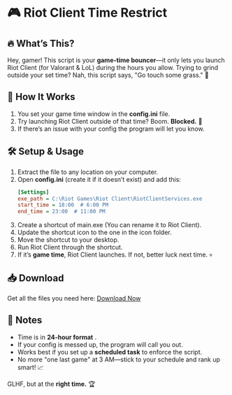 # 🎮 Riot Client Time Restrict

## 🔥 What’s This?

Hey, gamer! This script is your **game-time bouncer**—it only lets you launch Riot Client (for Valorant & LoL) during the hours you allow. Trying to grind outside your set time? Nah, this script says, "Go touch some grass." 🌱

## 🎯 How It Works

1. You set your game time window in the **config.ini** file.
2. Try launching Riot Client outside of that time? Boom. **Blocked.** 🚫
3. If there’s an issue with your config the program will let you know.

## 🛠 Setup & Usage

1. Extract the file to any location on your computer.
2. Open **config.ini** (create it if it doesn’t exist) and add this:
   ```ini
   [Settings]
   exe_path = C:\Riot Games\Riot Client\RiotClientServices.exe
   start_time = 18:00  # 6:00 PM
   end_time = 23:00  # 11:00 PM
   ```
2. Create a shortcut of main.exe (You can rename it to Riot Client).
3. Update the shortcut icon to the one in the icon folder.
4. Move the shortcut to your desktop.
4. Run Riot Client through the shortcut.
5. If it’s **game time**, Riot Client launches. If not, better luck next time. 💀

## 📥 Download

Get all the files you need here: [Download Now](https://drive.google.com/file/d/1QBxmc9qXljZZ-_CFJF-NB5iihuglaoMK/view?usp=drive_link)

## 📝 Notes

- Time is in **24-hour format** .
- If your config is messed up, the program will call you out.
- Works best if you set up a **scheduled task** to enforce the script.
- No more "one last game" at 3 AM—stick to your schedule and rank up smart! 📈

GLHF, but at the **right time.** 🏆

